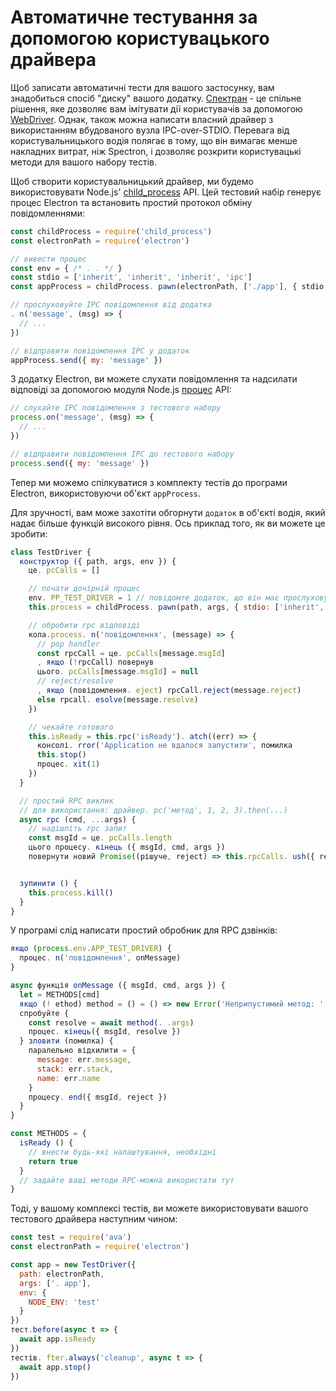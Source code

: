 # Автоматичне тестування за допомогою користувацького драйвера

Щоб записати автоматичні тести для вашого застосунку, вам знадобиться спосіб "диску" вашого додатку. [Спектран](https://electronjs.org/spectron) - це спільне рішення, яке дозволяє вам імітувати дії користувачів за допомогою [WebDriver](http://webdriver.io/). Однак, також можна написати власний драйвер з використанням вбудованого вузла IPC-over-STDIO. Перевага від користувальницького водія полягає в тому, що він вимагає менше накладних витрат, ніж Spectron, і дозволяє розкрити користувацькі методи для вашого набору тестів.

Щоб створити користувальницький драйвер, ми будемо використовувати Node.js' [child_process](https://nodejs.org/api/child_process.html) API. Цей тестовий набір генерує процес Electron та встановить простий протокол обміну повідомленнями:

```js
const childProcess = require('child_process')
const electronPath = require('electron')

// вивести процес
const env = { /* . . */ }
const stdio = ['inherit', 'inherit', 'inherit', 'ipc']
const appProcess = childProcess. pawn(electronPath, ['./app'], { stdio, env })

// прослуховуйте IPC повідомлення від додатка
. n('message', (msg) => {
  // ...
})

// відправити повідомлення IPC у додаток
appProcess.send({ my: 'message' })
```

З додатку Electron, ви можете слухати повідомлення та надсилати відповіді за допомогою модуля Node.js [процес](https://nodejs.org/api/process.html) API:

```js
// слухайте IPC повідомлення з тестового набору
process.on('message', (msg) => {
  // ...
})

// відправити повідомлення IPC до тестового набору
process.send({ my: 'message' })
```

Тепер ми можемо спілкуватися з комплекту тестів до програми Electron, використовуючи об'єкт `appProcess`.

Для зручності, вам може захотіти обгорнути `додаток` в об'єкті водія, який надає більше функцій високого рівня. Ось приклад того, як ви можете це зробити:

```js
class TestDriver {
  конструктор ({ path, args, env }) {
    це. pcCalls = []

    // почати дочірній процес
    env. PP_TEST_DRIVER = 1 // повідомте додаток, що він має прослуховувати повідомлення
    this.process = childProcess. pawn(path, args, { stdio: ['inherit', 'inherit', 'inherit', 'ipc'], env })

    // обробити rpc відповіді
    кола.process. n('повідомлення', (message) => {
      // pop handler
      const rpcCall = це. pcCalls[message.msgId]
      , якщо (!rpcCall) повернув
      цього. pcCalls[message.msgId] = null
      // reject/resolve
      , якщо (повідомлення. eject) rpcCall.reject(message.reject)
      else rpcall. esolve(message.resolve)
    })

    // чекайте готового
    this.isReady = this.rpc('isReady'). atch((err) => {
      консолі. rror('Application не вдалося запустити', помилка
      this.stop()
      процес. xit(1)
    })
  }

  // простий RPC виклик
  // для використання: драйвер. pc('метод', 1, 2, 3).then(...)
  async rpc (cmd, ...args) {
    // надішліть rpc запит
    const msgId = це. pcCalls.length
    цього процесу. кінець ({ msgId, cmd, args })
    повернути новий Promise((рішуче, reject) => this.rpcCalls. ush({ resolve, reject }))


  зупинити () {
    this.process.kill()
  }
}
```

У програмі слід написати простий обробник для RPC дзвінків:

```js
якщо (process.env.APP_TEST_DRIVER) {
  процес. n('повідомлення', onMessage)
}

async функція onMessage ({ msgId, cmd, args }) {
  let = METHODS[cmd]
  якщо (! ethod) method = () = () => new Error('Неприпустимий метод: ' + cmd)
  спробуйте {
    const resolve = await method(. .args)
    процес. кінець({ msgId, resolve })
  } зловити (помилка) {
    паралельно відхилити = {
      message: err.message,
      stack: err.stack,
      name: err.name
    }
    процесу. end({ msgId, reject })
  }
}

const METHODS = {
  isReady () {
    // внести будь-які налаштування, необхідні
    return true
  }
  // задайте ваші методи RPC-можна використати тут
}
```

Тоді, у вашому комплексі тестів, ви можете використовувати вашого тестового драйвера наступним чином:

```js
const test = require('ava')
const electronPath = require('electron')

const app = new TestDriver({
  path: electronPath,
  args: ['. app'],
  env: {
    NODE_ENV: 'test'
  }
})
тест.before(async t => {
  await app.isReady
})
тестів. fter.always('cleanup', async t => {
  await app.stop()
})
```
